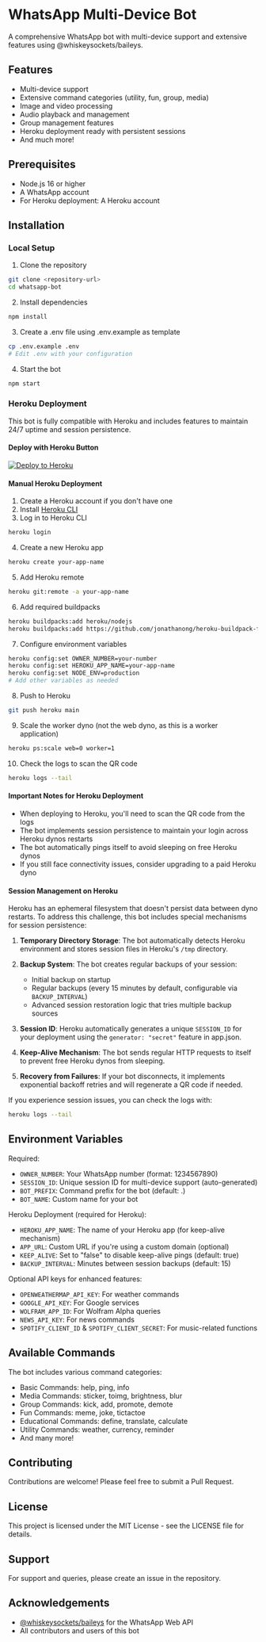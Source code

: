 # WhatsApp Multi-Device Bot

A comprehensive WhatsApp bot with multi-device support and extensive features using @whiskeysockets/baileys.

## Features

- Multi-device support
- Extensive command categories (utility, fun, group, media)
- Image and video processing
- Audio playback and management
- Group management features
- Heroku deployment ready with persistent sessions
- And much more!

## Prerequisites

- Node.js 16 or higher
- A WhatsApp account
- For Heroku deployment: A Heroku account

## Installation

### Local Setup

1. Clone the repository
```bash
git clone <repository-url>
cd whatsapp-bot
```

2. Install dependencies
```bash
npm install
```

3. Create a .env file using .env.example as template
```bash
cp .env.example .env
# Edit .env with your configuration
```

4. Start the bot
```bash
npm start
```

### Heroku Deployment

This bot is fully compatible with Heroku and includes features to maintain 24/7 uptime and session persistence.

#### Deploy with Heroku Button

[![Deploy to Heroku](https://www.herokucdn.com/deploy/button.svg)](https://heroku.com/deploy)

#### Manual Heroku Deployment

1. Create a Heroku account if you don't have one
2. Install [Heroku CLI](https://devcenter.heroku.com/articles/heroku-cli)
3. Log in to Heroku CLI
```bash
heroku login
```

4. Create a new Heroku app
```bash
heroku create your-app-name
```

5. Add Heroku remote
```bash
heroku git:remote -a your-app-name
```

6. Add required buildpacks
```bash
heroku buildpacks:add heroku/nodejs
heroku buildpacks:add https://github.com/jonathanong/heroku-buildpack-ffmpeg-latest.git
```

7. Configure environment variables
```bash
heroku config:set OWNER_NUMBER=your-number
heroku config:set HEROKU_APP_NAME=your-app-name
heroku config:set NODE_ENV=production
# Add other variables as needed
```

8. Push to Heroku
```bash
git push heroku main
```

9. Scale the worker dyno (not the web dyno, as this is a worker application)
```bash
heroku ps:scale web=0 worker=1
```

10. Check the logs to scan the QR code
```bash
heroku logs --tail
```

#### Important Notes for Heroku Deployment

- When deploying to Heroku, you'll need to scan the QR code from the logs
- The bot implements session persistence to maintain your login across Heroku dynos restarts
- The bot automatically pings itself to avoid sleeping on free Heroku dynos
- If you still face connectivity issues, consider upgrading to a paid Heroku dyno

#### Session Management on Heroku

Heroku has an ephemeral filesystem that doesn't persist data between dyno restarts. To address this challenge, this bot includes special mechanisms for session persistence:

1. **Temporary Directory Storage**: The bot automatically detects Heroku environment and stores session files in Heroku's `/tmp` directory.
   
2. **Backup System**: The bot creates regular backups of your session:
   - Initial backup on startup
   - Regular backups (every 15 minutes by default, configurable via `BACKUP_INTERVAL`)
   - Advanced session restoration logic that tries multiple backup sources

3. **Session ID**: Heroku automatically generates a unique `SESSION_ID` for your deployment using the `generator: "secret"` feature in app.json.

4. **Keep-Alive Mechanism**: The bot sends regular HTTP requests to itself to prevent free Heroku dynos from sleeping.

5. **Recovery from Failures**: If your bot disconnects, it implements exponential backoff retries and will regenerate a QR code if needed.

If you experience session issues, you can check the logs with:
```bash
heroku logs --tail
```

## Environment Variables

Required:
- `OWNER_NUMBER`: Your WhatsApp number (format: 1234567890)
- `SESSION_ID`: Unique session ID for multi-device support (auto-generated)
- `BOT_PREFIX`: Command prefix for the bot (default: .)
- `BOT_NAME`: Custom name for your bot

Heroku Deployment (required for Heroku):
- `HEROKU_APP_NAME`: The name of your Heroku app (for keep-alive mechanism)
- `APP_URL`: Custom URL if you're using a custom domain (optional)
- `KEEP_ALIVE`: Set to "false" to disable keep-alive pings (default: true)
- `BACKUP_INTERVAL`: Minutes between session backups (default: 15)

Optional API keys for enhanced features:
- `OPENWEATHERMAP_API_KEY`: For weather commands
- `GOOGLE_API_KEY`: For Google services
- `WOLFRAM_APP_ID`: For Wolfram Alpha queries
- `NEWS_API_KEY`: For news commands
- `SPOTIFY_CLIENT_ID` & `SPOTIFY_CLIENT_SECRET`: For music-related functions

## Available Commands

The bot includes various command categories:

- Basic Commands: help, ping, info
- Media Commands: sticker, toimg, brightness, blur
- Group Commands: kick, add, promote, demote
- Fun Commands: meme, joke, tictactoe
- Educational Commands: define, translate, calculate
- Utility Commands: weather, currency, reminder
- And many more!


## Contributing

Contributions are welcome! Please feel free to submit a Pull Request.

## License

This project is licensed under the MIT License - see the LICENSE file for details.

## Support

For support and queries, please create an issue in the repository.

## Acknowledgements

- [@whiskeysockets/baileys](https://github.com/WhiskeySockets/Baileys) for the WhatsApp Web API
- All contributors and users of this bot